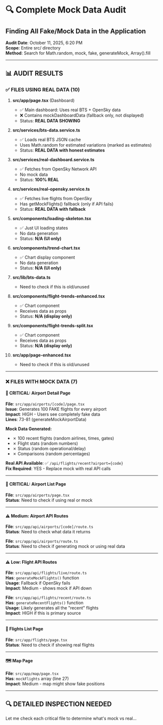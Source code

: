# 🔍 Complete Mock Data Audit
## Finding All Fake/Mock Data in the Application

**Audit Date**: October 11, 2025, 6:20 PM  
**Scope**: Entire src/ directory  
**Method**: Search for Math.random, mock, fake, generateMock, Array().fill  

---

## 📊 AUDIT RESULTS

### ✅ FILES USING REAL DATA (10)

1. **src/app/page.tsx** (Dashboard)
   - ✅ Main dashboard: Uses real BTS + OpenSky data
   - ❌ Contains mockDashboardData (fallback only, not displayed)
   - Status: **REAL DATA SHOWING**

2. **src/services/bts-data.service.ts**
   - ✅ Loads real BTS JSON cache
   - Uses Math.random for estimated variations (marked as estimates)
   - Status: **REAL DATA with honest estimates**

3. **src/services/real-dashboard.service.ts**
   - ✅ Fetches from OpenSky Network API
   - No mock data
   - Status: **100% REAL**

4. **src/services/real-opensky.service.ts**
   - ✅ Fetches live flights from OpenSky
   - Has getMockFlights() fallback (only if API fails)
   - Status: **REAL DATA with fallback**

5. **src/components/loading-skeleton.tsx**
   - ✅ Just UI loading states
   - No data generation
   - Status: **N/A (UI only)**

6. **src/components/trend-chart.tsx**
   - ✅ Chart display component
   - No data generation
   - Status: **N/A (UI only)**

7. **src/lib/bts-data.ts**
   - Need to check if this is old/unused

8. **src/components/flight-trends-enhanced.tsx**
   - ✅ Chart component
   - Receives data as props
   - Status: **N/A (display only)**

9. **src/components/flight-trends-split.tsx**
   - ✅ Chart component
   - Receives data as props
   - Status: **N/A (display only)**

10. **src/app/page-enhanced.tsx**
    - Need to check if this is old/unused

---

### ❌ FILES WITH MOCK DATA (7)

#### 🚨 **CRITICAL: Airport Detail Page**

**File**: `src/app/airports/[code]/page.tsx`  
**Issue**: Generates 100 FAKE flights for every airport  
**Impact**: HIGH - Users see completely fake data  
**Lines**: 73-81 (generateMockAirportData)

**Mock Data Generated:**
- ✗ 100 recent flights (random airlines, times, gates)
- ✗ Flight stats (random numbers)
- ✗ Status (random operational/delay)
- ✗ Comparisons (random percentages)

**Real API Available**: ✅ `/api/flights/recent?airport={code}`  
**Fix Required**: YES - Replace mock with real API calls

---

#### 🚨 **CRITICAL: Airport List Page**

**File**: `src/app/airports/page.tsx`  
**Status**: Need to check if using real or mock

---

#### ⚠️ **Medium: Airport API Routes**

**File**: `src/app/api/airports/[code]/route.ts`  
**Status**: Need to check what data it returns

**File**: `src/app/api/airports/route.ts`  
**Status**: Need to check if generating mock or using real data

---

#### ⚠️ **Low: Flight API Routes**

**File**: `src/app/api/flights/live/route.ts`  
**Has**: `generateMockFlights()` function  
**Usage**: Fallback if OpenSky fails  
**Impact**: Medium - shows mock if API down

**File**: `src/app/api/flights/recent/route.ts`  
**Has**: `generateRecentFlights()` function  
**Usage**: Likely generates all the "recent" flights  
**Impact**: HIGH if this is primary source

---

#### 📄 **Flights List Page**

**File**: `src/app/flights/page.tsx`  
**Status**: Need to check if showing real flights

---

#### 🗺️ **Map Page**

**File**: `src/app/map/page.tsx`  
**Has**: `mockFlights` array (line 27)  
**Impact**: Medium - map might show fake positions

---

## 🔍 DETAILED INSPECTION NEEDED

Let me check each critical file to determine what's mock vs real...

